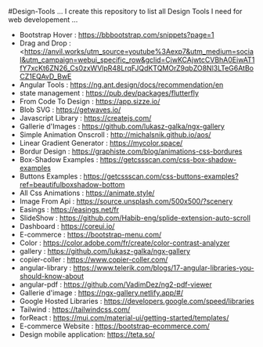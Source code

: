 #Design-Tools
...
I create this repository to list all Design Tools I need for web developement
...
- Bootstrap Hover : https://bbbootstrap.com/snippets?page=1
- Drag and Drop : <https://anvil.works/utm_source=youtube%3Aexp7&utm_medium=social&utm_campaign=webui_specific_row&gclid=CjwKCAjwtcCVBhA0EiwAT1fY7xcKt6ZN26_Cs0zxWVlpR48LrqFJQdKTQMOrZ9qbZO8Nl3LTeG6AtBoCZ1EQAvD_BwE
- Angular Tools : https://ng.ant.design/docs/recommendation/en
- state management : https://pub.dev/packages/flutterfly
- From Code To Design : https://app.sizze.io/
- Blob SVG : https://getwaves.io/
- Javascript Library : https://createjs.com/
- Gallerie d'Images : https://github.com/lukasz-galka/ngx-gallery
- Simple Animation Onscroll : http://michalsnik.github.io/aos/
- Linear Gradient Generator : https://mycolor.space/
- Bordur Design : https://graphiste.com/blog/animations-css-bordures
- Box-Shadow Examples : https://getcssscan.com/css-box-shadow-examples
- Buttons Examples : https://getcssscan.com/css-buttons-examples?ref=beautifulboxshadow-bottom
- All Css Animations : https://animate.style/
- Image From Api : https://source.unsplash.com/500x500/?scenery 
- Easings : https://easings.net/fr
- SlideShow : https://github.com/Habib-eng/splide-extension-auto-scroll
- Dashboard : https://coreui.io/
- E-commerce : https://bootstrap-menu.com/
- Color : https://color.adobe.com/fr/create/color-contrast-analyzer
- gallery : https://github.com/lukasz-galka/ngx-gallery
- copier-coller : https://www.copier-coller.com/
- angular-library : https://www.telerik.com/blogs/17-angular-libraries-you-should-know-about
- angular-pdf : https://github.com/VadimDez/ng2-pdf-viewer
- Gallerie d'image : https://ngx-gallery.netlify.app/#/
- Google Hosted Libraries : https://developers.google.com/speed/libraries
- Tailwind : https://tailwindcss.com/
- forReact : https://mui.com/material-ui/getting-started/templates/
- E-commerce Website : https://bootstrap-ecommerce.com/
- Design mobile application: https://teta.so/
